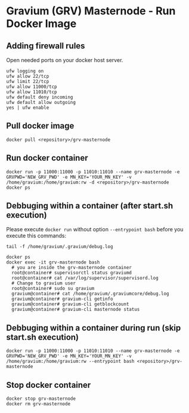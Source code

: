 # Gravium (GRV) Masternode - Run Docker Image

## Adding firewall rules
Open needed ports on your docker host server.
```
ufw logging on
ufw allow 22/tcp
ufw limit 22/tcp
ufw allow 11000/tcp
ufw allow 11010/tcp
ufw default deny incoming 
ufw default allow outgoing 
yes | ufw enable
```

## Pull docker image
```
docker pull <repository>/grv-masternode
```

## Run docker container
```
docker run -p 11000:11000 -p 11010:11010 --name grv-masternode -e GRVPWD='NEW_GRV_PWD' -e MN_KEY='YOUR_MN_KEY' -v /home/gravium:/home/gravium:rw -d <repository>/grv-masternode
docker ps
```

## Debbuging within a container (after start.sh execution)
Please execute ```docker run``` without option ```--entrypoint bash``` before you execute this commands:
```
tail -f /home/gravium/.gravium/debug.log

docker ps
docker exec -it grv-masternode bash
  # you are inside the grv-masternode container
  root@container# supervisorctl status graviumd
  root@container# cat /var/log/supervisor/supervisord.log
  # Change to gravium user
  root@container# sudo su gravium
  gravium@container# cat /home/gravium/.graviumcore/debug.log
  gravium@container# gravium-cli getinfo
  gravium@container# gravium-cli getblockcount
  gravium@container# gravium-cli masternode status
```

## Debbuging within a container during run (skip start.sh execution)
```
docker run -p 11000:11000 -p 11010:11010 --name grv-masternode -e GRVPWD='NEW_GRV_PWD' -e MN_KEY='YOUR_MN_KEY' -v /home/gravium:/home/gravium:rw --entrypoint bash <repository>/grv-masternode
```

## Stop docker container
```
docker stop grv-masternode
docker rm grv-masternode
```
